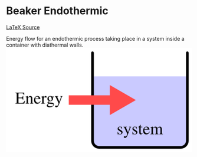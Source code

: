 # Beaker Endothermic

[LaTeX Source](beaker-endothermic.tex)

Energy flow for an endothermic process taking place in a system inside a container with diathermal walls. 
![Image](beaker-endothermic.png)